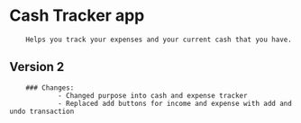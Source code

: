 # Cash Tracker app
        Helps you track your expenses and your current cash that you have.

## Version 2
        ### Changes:
                - Changed purpose into cash and expense tracker
                - Replaced add buttons for income and expense with add and undo transaction
                